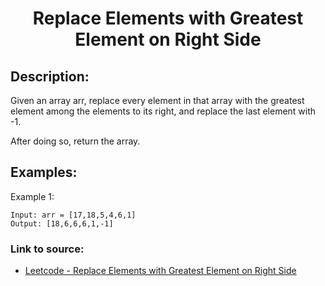 <h1 align="center">Replace Elements with Greatest Element on Right Side</h1>

## Description:
Given an array arr, replace every element in that array with the greatest element among the elements to its right, and replace the last element with -1.

After doing so, return the array.

## Examples:

Example 1:

```
Input: arr = [17,18,5,4,6,1]
Output: [18,6,6,6,1,-1]
```


### Link to source: 
- <a href="https://leetcode.com/problems/replace-elements-with-greatest-element-on-right-side/">Leetcode - Replace Elements with Greatest Element on Right Side</a>

